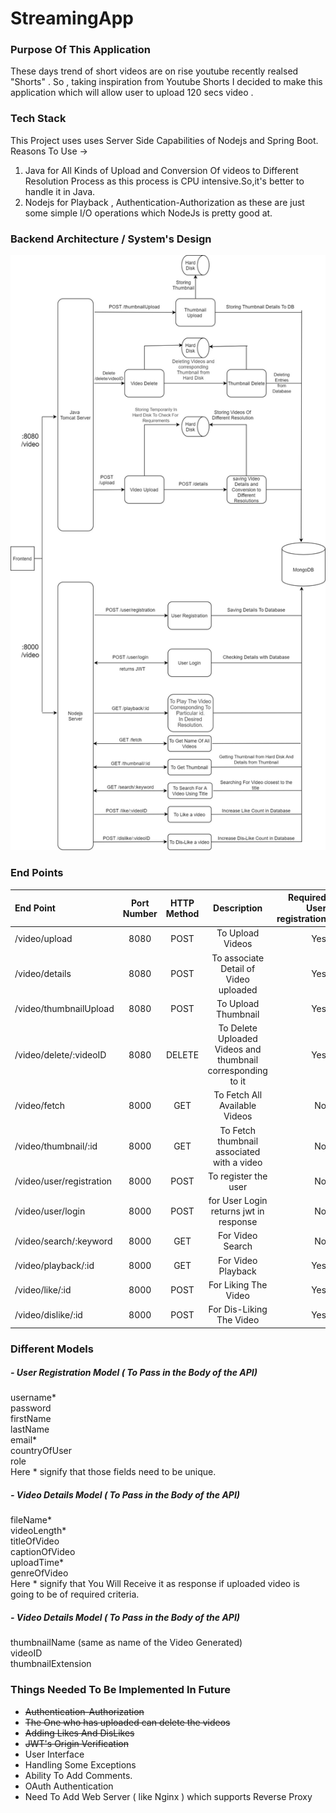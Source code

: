 # StreamingApp
### Purpose Of This Application 
These days trend of short videos are on rise youtube recently realsed "Shorts" . So , taking inspiration from Youtube Shorts I decided to make this application which will allow user to upload 120 secs video .

### Tech Stack
This Project uses uses Server Side Capabilities of Nodejs and Spring Boot.       
Reasons To Use ->    
1) Java for All Kinds of Upload and Conversion Of videos to Different Resolution Process as this process is CPU intensive.So,it's better to handle it in Java.
2) Nodejs for Playback , Authentication-Authorization as these are just some simple I/O operations which NodeJs is pretty good at.

### Backend Architecture / System's Design
![System's Design](Architecture1.jpg)

### End Points
| End Point      |   Port Number | HTTP Method   |           Description                   |  Required User registration |
| :---            | :----:  |    :----:     |          :----:                           | ---:   |
| /video/upload    | 8080 | POST          | To Upload Videos                        |  Yes |
| /video/details    | 8080 | POST          | To associate Detail of Video uploaded  |  Yes |
| /video/thumbnailUpload    | 8080 | POST          | To Upload Thumbnail                        |  Yes |
| /video/delete/:videoID    | 8080 | DELETE          | To Delete Uploaded Videos and thumbnail corresponding to it |  Yes |
| /video/fetch      | 8000 | GET           | To Fetch All Available Videos           | No   |
| /video/thumbnail/:id      | 8000 | GET           | To Fetch thumbnail associated with a video  | No   |
| /video/user/registration|8000 | POST | To register the user |  No |
| /video/user/login|8000 | POST | for User Login returns jwt in response |  No |
| /video/search/:keyword|8000 | GET | For Video Search |  No |
| /video/playback/:id|8000 | GET | For Video Playback |  Yes |
| /video/like/:id|8000 | POST | For Liking The Video |  Yes |
| /video/dislike/:id|8000 | POST | For Dis-Liking The Video |  Yes |

### Different Models 
##### - User Registration Model ( To Pass in the Body of the API)
username*  
password  
firstName  
lastName  
email*    
countryOfUser   
role   
Here &ast; signify that those fields need to be unique.  

##### - Video Details Model ( To Pass in the Body of the API)   
fileName*  
videoLength*    
titleOfVideo   
captionOfVideo   
uploadTime*   
genreOfVideo    
Here &ast; signify that You Will Receive it as response if uploaded video is going to be of required criteria.   

##### - Video Details Model ( To Pass in the Body of the API)   
thumbnailName (same as name of the Video Generated)     
videoID         
thumbnailExtension   

### Things Needed To Be Implemented In Future 
- ~~Authentication-Authorization~~
- ~~The One who has uploaded can delete the videos~~
- ~~Adding Likes And DisLikes~~
- ~~JWT's Origin Verification~~
- User Interface
- Handling Some Exceptions  
- Ability To Add Comments.
- OAuth Authentication 
- Need To Add Web Server ( like Nginx ) which supports Reverse Proxy

